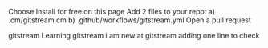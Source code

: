 Choose Install for free on this page
Add 2 files to your repo:
a) .cm/gitstream.cm
b) .github/workflows/gitstream.yml
Open a pull request

gitstream
Learning gitstream
i am new at gitstream
adding one line to check
